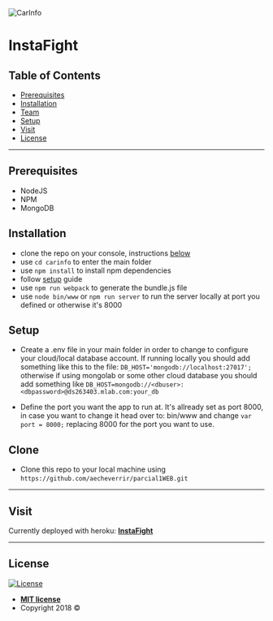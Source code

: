 <img src="http://blog.inkjetwholesale.com.au/wp-content/uploads/2017/09/instagram-challenges.png" title="CarInfo" alt="CarInfo" href="https://carinfo1.herokuapp.com/">

# InstaFight

## Table of Contents

- [Prerequisites](#prerequisites)
- [Installation](#installation)
- [Team](#team)
- [Setup](#setup)
- [Visit](#visit)
- [License](#license)

---

## Prerequisites

- NodeJS
- NPM
- MongoDB

## Installation

- clone the repo on your console, instructions [below](#clone)
- use `cd carinfo` to enter the main folder
- use `npm install` to install npm dependencies
- follow [setup](#setup) guide
- use `npm run webpack` to generate the bundle.js file
- use `node bin/www` or `npm run server`  to run the server locally at port you defined or otherwise it's 8000

## Setup
- Create a .env file in your main folder in order to change to configure your cloud/local database account. If running locally you should add something like this to the file: `DB_HOST='mongodb://localhost:27017';` otherwise if using mongolab or some other cloud database you should add something like `DB_HOST=mongodb://<dbuser>:<dbpassword>@ds263403.mlab.com:your_db`

- Define the port you want the app to run at. It's allready set as port 8000, in case you want to change it head over to: bin/www and change `var port = 8000;` replacing 8000 for the port you want to use.

## Clone

- Clone this repo to your local machine using `https://github.com/aecheverrir/parcial1WEB.git`

---

## Visit

Currently deployed with heroku: <a href="https://instafight1.herokuapp.com/" target="_blank">**InstaFight**</a>
 
---

## License

[![License](http://img.shields.io/:license-mit-blue.svg?style=flat-square)](http://badges.mit-license.org)

- **[MIT license](http://opensource.org/licenses/mit-license.php)**
- Copyright 2018 © 

